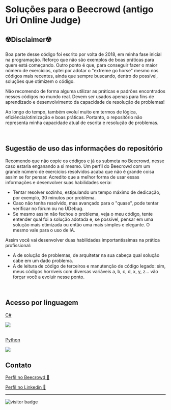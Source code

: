 <h1>Soluções para o Beecrowd (antigo Uri Online Judge)</h1>

<h2>☢️Disclaimer☢️</h2>

<p>Boa parte desse código foi escrito por volta de 2018, em minha fase inicial na programação. Reforço que não são exemplos de boas práticas para quem está começando. Outro ponto é que, para conseguir fazer o maior número de exercícios, optei por adotar o "extreme go horse" mesmo nos códigos mais recentes, ainda que sempre buscando, dentro do possível, soluções que otimizem o código.</p>

<p>Não recomendo de forma alguma utilizar as práticas e padrões encontrados nesses códigos no mundo real. Devem ser usados apenas para fins de aprendizado e desenvolvimento da capacidade de resolução de problemas!</p>

<p>Ao longo do tempo, também evoluí muito em termos de lógica, eficiência/otimização e boas práticas. Portanto, o repositório não representa minha capacidade atual de escrita e resolução de problemas.</p>

<br/>

<h2>Sugestão de uso das informações do repositório</h2>

<p>Recomendo que não copie os códigos e já os submeta no Beecrowd, nesse caso estaria enganando a si mesmo. Um perfil do Beecrowd com um grande número de exercícios resolvidos acaba que não é grande coisa assim se for pensar. Acredito que a melhor forma de usar essas informações e desenvolver suas habilidades seria:</p>

<ul>
  <li>Tentar resolver sozinho, estipulando um tempo máximo de dedicação, por exemplo, 30 minutos por problema.</li>
  <li>Caso não tenha resolvido, mas avançado para o "quase", pode tentar verificar no fórum ou no UDebug.</li>
  <li>Se mesmo assim não fechou o problema, veja o meu código, tente entender qual foi a solução adotada e, se possível, pensar em uma solução mais otimizada ou então uma mais simples e elegante. O mesmo vale para o uso de IA.</li>
</ul>

<p>Assim você vai desenvolver duas habilidades importantíssimas na prática profissional:</p>

<ul>
  <li>A de solução de problemas, de arquitetar na sua cabeça qual solução cabe em um dado problema.</li>
  <li>A de leitura de código de terceiros e manutenção de código legado: sim, meus códigos horríveis com diversas variáveis a, b, c, d, x, y, z... vão forçar você a evoluir nesse ponto.</li>
</ul>

<br/>

<h2>Acesso por linguagem</h2>

<div>
  <p><a href="https://github.com/brenonf/Beecrowd-URI-Solutions/tree/master/CSharp" target="_blank">C#</a></p>
  <a href="https://github.com/brenonf/Beecrowd-URI-Solutions/tree/master/CSharp" target="_blank"><img src="https://img.shields.io/github/directory-file-count/brenonf/Beecrowd-URI-Solutions/CSharp"></img></a>
</div>

<br/>

<div>
  <p><a href="https://github.com/brenonf/Beecrowd-URI-Solutions/tree/master/Python" target="_blank">Python</a></p>
  <p><a href="https://github.com/brenonf/Beecrowd-URI-Solutions/tree/master/Python" target="_blank"><img src="https://img.shields.io/github/directory-file-count/brenonf/Beecrowd-URI-Solutions/Python"></img></a></p>
</div>

<h2>Contato</h2>

<p><a href="https://judge.beecrowd.com/pt/profile/265089" target="_blank">Perfil no Beecrowd 🐝</a></p>

<p><a href="https://www.linkedin.com/in/brenonf/" target="_blank">Perfil no Linkedin 💼</a></p>

<hr/>

<img src="https://visitor-badge.laobi.icu/badge?page_id=brenonf/Beecrowd-URI-Solutions&left_color=red&right_color=orange" alt="visitor badge"/>
